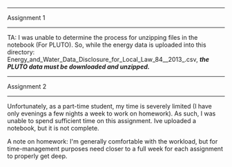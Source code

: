 *********************
Assignment 1
********************

TA: I was unable to determine the process for unzipping files in the notebook (For PLUTO). So, while the energy data is uploaded into this directory: Energy_and_Water_Data_Disclosure_for_Local_Law_84__2013_.csv, ***the PLUTO data must be downloaded and unzipped.***


*******************
Assignment 2
******************

Unfortunately, as a part-time student, my time is severely limited (I have only evenings a few nights a week to work on homework). As such, I was unable to spend sufficient time on this assignment. Ive uploaded a notebook, but it is not complete.

A note on homework:
I'm generally comfortable with the workload, but for time-management purposes need closer to a full week for each assignment to properly get deep.
